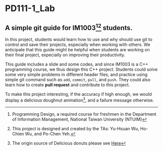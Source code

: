 # PD111-1_Lab
## A simple git guide for IM1003[^1][^2] students.

In this project, students would learn how to use and why should use git to control and save their projects, especially when working with others. We anticipate that this guide might be helpful when students are working on their final project, expecially on improving their productivity.

This guide includes a slide and some codes, and since IM1003 is a C++ programming course, we thus design this C++ project. Students could solve some very simple problems in different header files, and practice using simple git command such as `add`, `commit`, `pull`, and `push`. They could also learn how to create **pull request** and contribute to this project.

To make this project interesting, if the accuracy if high enough, we would display a delicious doughnut animation[^3], and a failure message otherwise.




[^1]: Programming Design, a required course for freshmen in the Department of Information Management, National Taiwan University (NTUIM)
[^2]: This project is designed and created by the TAs: Yu-Hsuan Wu, Ho-Chien Wu, and Po-Chen Yeh.
[^3]: The origin source of Delicious donuts please see [Here](https://github.com/hadal1337/ASCII-Doughnut/blob/master/ASCII%20Doughnut.cpp)
